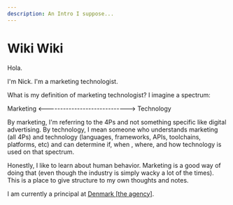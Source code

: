 ```yaml
---
description: An Intro I suppose...
---
```


# Wiki Wiki

Hola.

I'm Nick. I'm a marketing technologist.

What is my definition of marketing technologist? I imagine a spectrum:

Marketing &lt;-----------------------------&gt; Technology

By marketing, I'm referring to the 4Ps and not something specific like digital advertising. By technology, I mean someone who understands marketing \(all 4Ps\) and technology \(languages, frameworks, APIs, toolchains, platforms, etc\) and can determine if, when , where, and how technology is used on that spectrum.

Honestly, I like to learn about human behavior. Marketing is a good way of doing that \(even though the industry is simply wacky a lot of the times\). This is a place to give structure to my own thoughts and notes.

I am currently a principal at [Denmark \[the agency\]](http://denmarktheagency.com).



